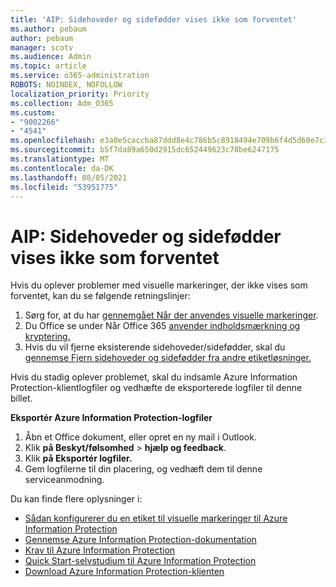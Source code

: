```yaml
---
title: 'AIP: Sidehoveder og sidefødder vises ikke som forventet'
ms.author: pebaum
author: pebaum
manager: scotv
ms.audience: Admin
ms.topic: article
ms.service: o365-administration
ROBOTS: NOINDEX, NOFOLLOW
localization_priority: Priority
ms.collection: Adm_O365
ms.custom:
- "9002266"
- "4541"
ms.openlocfilehash: e3a0e5caccba87ddd8e4c786b5c8918494e709b6f4d5d60e7c31215a60b1d5d6
ms.sourcegitcommit: b5f7da89a650d2915dc652449623c78be6247175
ms.translationtype: MT
ms.contentlocale: da-DK
ms.lasthandoff: 08/05/2021
ms.locfileid: "53951775"
---
```

# <a name="aip-headers-and-footers-not-displaying-as-expected"></a>AIP: Sidehoveder og sidefødder vises ikke som forventet

Hvis du oplever problemer med visuelle markeringer, der ikke vises som forventet, kan du se følgende retningslinjer:

1. Sørg for, at du har [gennemgået Når der anvendes visuelle markeringer](https://docs.microsoft.com/azure/information-protection/configure-policy-markings#when-visual-markings-are-applied).
2. Du Office se under Når Office 365 [anvender indholdsmærkning og kryptering.](https://docs.microsoft.com/microsoft-365/compliance/sensitivity-labels-office-apps#when-office-apps-apply-content-marking-and-encryption)
3. Hvis du vil fjerne eksisterende sidehoveder/sidefødder, skal du [gennemse Fjern sidehoveder og sidefødder fra andre etiketløsninger.](https://docs.microsoft.com/azure/information-protection/rms-client/client-admin-guide-customizations#remove-headers-and-footers-from-other-labeling-solutions)

Hvis du stadig oplever problemet, skal du indsamle Azure Information Protection-klientlogfiler og vedhæfte de eksporterede logfiler til denne billet.

**Eksportér Azure Information Protection-logfiler**

1. Åbn et Office dokument, eller opret en ny mail i Outlook.
2. Klik **på Beskyt/følsomhed**  >  **hjælp og feedback**.
3. Klik **på Eksportér logfiler.**
4. Gem logfilerne til din placering, og vedhæft dem til denne serviceanmodning.

Du kan finde flere oplysninger i:

- [Sådan konfigurerer du en etiket til visuelle markeringer til Azure Information Protection](https://docs.microsoft.com/azure/information-protection/configure-policy-markings)
- [Gennemse Azure Information Protection-dokumentation](https://docs.microsoft.com/azure/information-protection/what-is-information-protection)
- [Krav til Azure Information Protection](https://docs.microsoft.com/azure/information-protection/get-started/requirements)
- [Quick Start-selvstudium til Azure Information Protection](https://docs.microsoft.com/azure/information-protection/get-started/infoprotect-quick-start-tutorial)
- [Download Azure Information Protection-klienten](https://www.microsoft.com/download/details.aspx?id=53018)
